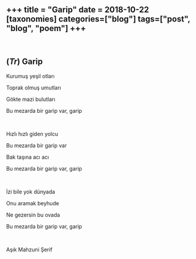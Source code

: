 +++
title = "Garip"
date = 2018-10-22
[taxonomies]
categories=["blog"]
tags=["post", "blog", "poem"]
+++
---
<br>

## (*Tr*) Garip
Kurumuş yeşil otları

Toprak olmuş umutları

Gökte mazi bulutları

Bu mezarda bir garip var, garip

<br>

Hızlı hızlı giden yolcu

Bu mezarda bir garip var

Bak taşına acı acı

Bu mezarda bir garip var, garip

<br>

İzi bile yok dünyada

Onu aramak beyhude

Ne gezersin bu ovada

Bu mezarda bir garip var, garip

<br>

Aşık Mahzuni Şerif